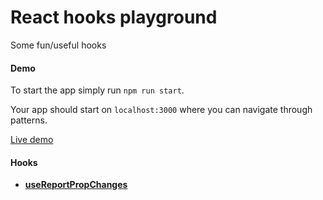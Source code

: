 # React hooks playground
Some fun/useful hooks

#### Demo

To start the app simply run ```npm run start```.

Your app should start on ```localhost:3000``` where you can navigate through patterns.

[Live demo](http://react-hooks-playground.tprzytula.me)

#### Hooks

* **[useReportPropChanges](./src/hooks/useReportPropChanges.js)**
